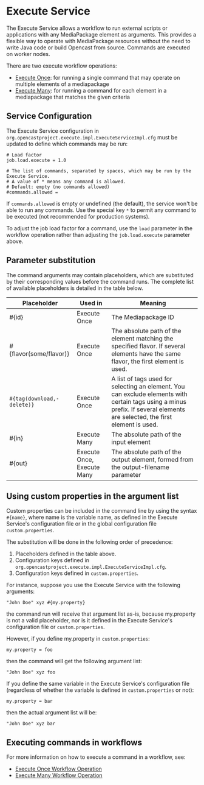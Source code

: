 Execute Service
===============

The Execute Service allows a workflow to run external scripts or applications with any MediaPackage element as arguments.
This provides a flexible way to operate with MediaPackage resources without the need to write Java code or build Opencast
from source. Commands are executed on worker nodes.

There are two execute workflow operations:

* [Execute Once](../workflowoperationhandlers/execute-once-woh.md): for running a single command
   that may operate on multiple elements of a mediapackage
* [Execute Many](../workflowoperationhandlers/execute-many-woh.md): for running a command
   for each element in a mediapackage that matches the given criteria

Service Configuration
---------------------

The Execute Service configuration in `org.opencastproject.execute.impl.ExecuteServiceImpl.cfg` must be updated to
define which commands may be run:

````
# Load factor
job.load.execute = 1.0

# The list of commands, separated by spaces, which may be run by the Execute Service.
# A value of * means any command is allowed.
# Default: empty (no commands allowed)
#commands.allowed =
````

If `commands.allowed` is empty or undefined (the default), the service won't be able to run any commands.
Use the special key `*` to permit any command to be executed (not recommended for production systems).

To adjust the job load factor for a command, use the `load` parameter in the workflow operation rather than
adjusting the `job.load.execute` parameter above.

## Parameter substitution

The command arguments may contain placeholders, which are substituted by their corresponding values before
the command runs. The complete list of available placeholders is detailed in the table below.

|Placeholder            |Used in     |Meaning                                            |
|-----------------------|------------|---------------------------------------------------|
|#{id}                  |Execute Once|The Mediapackage ID                                |
|#{flavor(some/flavor)} |Execute Once|The absolute path of the element matching the specified flavor. If several elements have the same flavor, the first element is used.
|`#{tag(download,-delete)}`|Execute Once|A list of tags used for selecting an element. You can exclude elements with certain tags using a minus prefix. If several elements are selected, the first element is used.|
|#{in}                  |Execute Many|The absolute path of the input element             |
|#{out}                 |Execute Once, Execute Many|The absolute path of the output element, formed from the output-filename parameter

## Using custom properties in the argument list

Custom properties can be included in the command line by using the syntax `#{name}`, where name is the variable name,
as defined in the Execute Service's configuration file or in the global configuration file `custom.properties`.

The substitution will be done in the following order of precedence:

1. Placeholders defined in the table above.
2. Configuration keys defined in `org.opencastproject.execute.impl.ExecuteServiceImpl.cfg`.
3. Configuration keys defined in `custom.properties`.

For instance, suppose you use the Execute Service with the following arguments:

    "John Doe" xyz #{my.property}

the command run will receive that argument list as-is, because my.property is not a valid placeholder, nor
is it defined in the Execute Service's configuration file or `custom.properties`.

However, if you define my.property in `custom.properties`:

    my.property = foo

then the command will get the following argument list:

    "John Doe" xyz foo

If you define the same variable in the Execute Service's configuration file (regardless of whether the variable
is defined in `custom.properties` or not):

    my.property = bar

then the actual argument list will be:

    "John Doe" xyz bar

Executing commands in workflows
-------------------------------

For more information on how to execute a command in a workflow, see:

* [Execute Once Workflow Operation](../workflowoperationhandlers/execute-once-woh.md)
* [Execute Many Workflow Operation](../workflowoperationhandlers/execute-many-woh.md)
